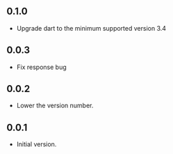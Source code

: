 ## 0.1.0
- Upgrade dart to the minimum supported version 3.4

## 0.0.3
- Fix response bug

## 0.0.2

- Lower the version number.


## 0.0.1

- Initial version.
